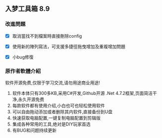 ## 入梦工具箱 8.9

### 改進問題

- [x] 取消當找不到檔案時直接刪除config
- [x] 使用新的陣列寫法，可支援多捷徑拖曳增加及重複增加問題
- [x] 小bug修復



### 原作者軟體介紹

软件开源免费,仅限于学习交流,请勿用途商业用途! 
1. 软件本体只有300多KB,采用C#开发,Github开源 .Net 4.7.2框架,页面简洁干净,永久开源免费 
2. 每款软件都有使用介绍,小白也可也轻松使用软件 
3. 可以自由拖动添加或者删除其内软件,直接备份到U盘 
4. 快速获取电脑配置,一键复制电脑配置到剪辑版 
5. 集成各种常用的工具,绝对是DIY玩家首选 
6. 有BUG和问题持续更新  

